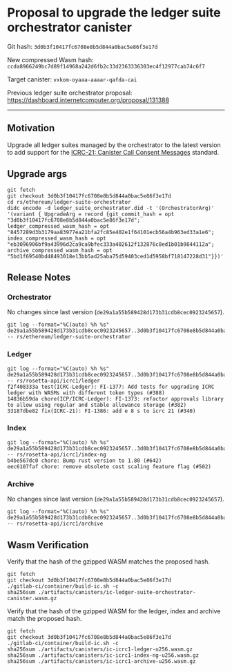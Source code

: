 # Proposal to upgrade the ledger suite orchestrator canister

Git hash: `3d0b3f10417fc6708e8b5d844a0bac5e86f3e17d`

New compressed Wasm hash: `ccda8966249bc7d89f14968a242d6fb2c33d2363336303ec4f12977cab74c6f7`

Target canister: `vxkom-oyaaa-aaaar-qafda-cai`

Previous ledger suite orchestrator proposal: https://dashboard.internetcomputer.org/proposal/131388

---

## Motivation

Upgrade all ledger suites managed by the orchestrator to the latest version to add support for the [ICRC-21: Canister Call Consent Messages](https://github.com/dfinity/wg-identity-authentication/blob/fd846030109710cab67d9381485a73db424f2b07/topics/ICRC-21/icrc_21_consent_msg.md) standard.

## Upgrade args

```
git fetch
git checkout 3d0b3f10417fc6708e8b5d844a0bac5e86f3e17d
cd rs/ethereum/ledger-suite-orchestrator
didc encode -d ledger_suite_orchestrator.did -t '(OrchestratorArg)' '(variant { UpgradeArg = record {git_commit_hash = opt "3d0b3f10417fc6708e8b5d844a0bac5e86f3e17d"; ledger_compressed_wasm_hash = opt "8457289d3b3179aa83977ea21bfa2fc85e402e1f64101ecb56a4b963ed33a1e6"; index_compressed_wasm_hash = opt "eb3096906bf9a43996d2ca9ca9bfec333a402612f132876c8ed1b01b9844112a"; archive_compressed_wasm_hash = opt "5bd1f69540bd48493018e13bb5ad25aba75d59403ced1d5958bf718147228d31"}})'
```

## Release Notes

### Orchestrator
No changes since last version (`de29a1a55b589428d173b31cdb8cec0923245657`).

```
git log --format="%C(auto) %h %s" de29a1a55b589428d173b31cdb8cec0923245657..3d0b3f10417fc6708e8b5d844a0bac5e86f3e17d -- rs/ethereum/ledger-suite-orchestrator
 ```

### Ledger

```
git log --format="%C(auto) %h %s" de29a1a55b589428d173b31cdb8cec0923245657..3d0b3f10417fc6708e8b5d844a0bac5e86f3e17d -- rs/rosetta-api/icrc1/ledger
f2f408333a test(ICRC-Ledger): FI-1377: Add tests for upgrading ICRC ledger with WASMs with different token types (#388)
14836b59da chore(ICP/ICRC-Ledger): FI-1373: refactor approvals library to allow using regular and stable allowance storage (#382)
33187dbe82 fix(ICRC-21): FI-1386: add e 8 s to icrc 21 (#340)
```

### Index

```
git log --format="%C(auto) %h %s" de29a1a55b589428d173b31cdb8cec0923245657..3d0b3f10417fc6708e8b5d844a0bac5e86f3e17d -- rs/rosetta-api/icrc1/index-ng
b4be567dc0 chore: Bump rust version to 1.80 (#642)
eec6107faf chore: remove obsolete cost scaling feature flag (#502)
```

### Archive

No changes since last version (`de29a1a55b589428d173b31cdb8cec0923245657`).
```
git log --format="%C(auto) %h %s" de29a1a55b589428d173b31cdb8cec0923245657..3d0b3f10417fc6708e8b5d844a0bac5e86f3e17d -- rs/rosetta-api/icrc1/archive
```



## Wasm Verification

Verify that the hash of the gzipped WASM matches the proposed hash.

```
git fetch
git checkout 3d0b3f10417fc6708e8b5d844a0bac5e86f3e17d
./gitlab-ci/container/build-ic.sh -c
sha256sum ./artifacts/canisters/ic-ledger-suite-orchestrator-canister.wasm.gz
```

Verify that the hash of the gzipped WASM for the ledger, index and archive match the proposed hash.

```
git fetch
git checkout 3d0b3f10417fc6708e8b5d844a0bac5e86f3e17d
./gitlab-ci/container/build-ic.sh -c
sha256sum ./artifacts/canisters/ic-icrc1-ledger-u256.wasm.gz
sha256sum ./artifacts/canisters/ic-icrc1-index-ng-u256.wasm.gz
sha256sum ./artifacts/canisters/ic-icrc1-archive-u256.wasm.gz
```
